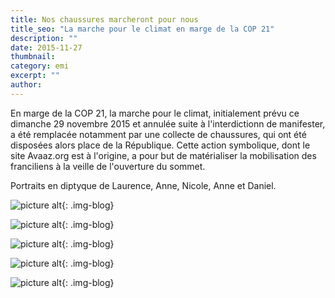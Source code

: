```yaml
---
title: Nos chaussures marcheront pour nous
title_seo: "La marche pour le climat en marge de la COP 21"
description: ""
date: 2015-11-27
thumbnail:
category: emi
excerpt: ""
author:
---
```


En marge de la COP 21, la marche pour le climat, initialement prévu ce dimanche 29 novembre 2015 et annulée suite à l'interdictionn de manifester, a été remplacée notamment par une collecte de chaussures, qui ont été disposées alors place de la République. Cette action symbolique, dont le site Avaaz.org est à l'origine, a pour but de matérialiser la mobilisation des franciliens à la veille de l'ouverture du sommet.

Portraits en diptyque de Laurence, Anne, Nicole, Anne et Daniel.


![picture alt](/images/blog/marche-climat-diptyque-01.jpg "Marche pour le climat"){: .img-blog}

![picture alt](/images/blog/marche-climat-diptyque-02.jpg "Marche pour le climat"){: .img-blog}

![picture alt](/images/blog/marche-climat-diptyque-03.jpg "Marche pour le climat"){: .img-blog}

![picture alt](/images/blog/marche-climat-diptyque-04.jpg "Marche pour le climat"){: .img-blog}

![picture alt](/images/blog/marche-climat-diptyque-05.jpg "Marche pour le climat"){: .img-blog}
